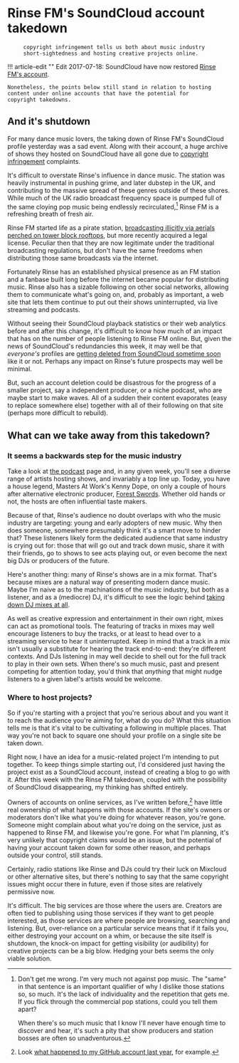 # Rinse FM's SoundCloud account takedown

         copyright infringement tells us both about music industry
         short-sightedness and hosting creative projects online.

!!! article-edit ""
    Edit 2017-07-18: SoundCloud have now restored [Rinse FM's
    account](https://twitter.com/geeneus/status/887050524067061760).

    Nonetheless, the points below still stand in relation to hosting
    content under online accounts that have the potential for
    copyright takedowns.

## And it's shutdown

For many dance music lovers, the taking down of Rinse FM's SoundCloud
profile yesterday was a sad event. Along with their account, a huge
archive of shows they hosted on SoundCloud have all gone due to
[copyright
infringement](https://twitter.com/geeneus/status/885984092449366021)
complaints.

It's difficult to overstate Rinse's influence in dance music. The
station was heavily instrumental in pushing grime, and later dubstep in
the UK, and contributing to the massive spread of these genres outside
of these shores. While much of the UK radio broadcast frequency space is
pumped full of the same cloying pop music being endlessly
recirculated,[^1] Rinse FM is a refreshing breath of fresh air.

Rinse FM started life as a pirate station, [broadcasting illicitly via
aerials perched on tower block
rooftops](https://www.theguardian.com/media/2012/sep/30/rinse-fm-former-pirate-station-18-birthday),
but more recently acquired a legal license. Peculiar then that they are
now legitimate under the traditional broadcasting regulations, but don't
have the same freedoms when distributing those same broadcasts via the
internet.

Fortunately Rinse has an established physical presence as an FM station
and a fanbase built long before the internet became popular for
distributing music. Rinse also has a sizable following on other social
networks, allowing them to communicate what's going on, and, probably as
important, a web site that lets them continue to put out their shows
uninterrupted, via live streaming and podcasts.

Without seeing their SoundCloud playback statistics or their web
analytics before and after this change, it's difficult to know how much
of an impact that has on the number of people listening to Rinse FM
online. But, given the news of SoundCloud's redundancies this week, it
may well be that *everyone's* profiles are [getting deleted from
SoundCloud sometime
soon](https://techcrunch.com/2017/07/12/soundshroud/) like it or not.
Perhaps any impact on Rinse's future prospects may well be minimal.

But, such an account deletion could be disastrous for the progress of a
smaller project, say a independent producer, or a niche podcast, who are
maybe start to make waves. All of a sudden their content evaporates
(easy to replace somewhere else) together with all of their following on
that site (perhaps more difficult to rebuild).

## What can we take away from this takedown?

### It seems a backwards step for the music industry

Take a look at [the podcast](http://rinse.fm/podcasts/) page and, in any
given week, you'll see a diverse range of artists hosting shows, and
invariably a top line up. Today, you have a house legend, Masters At
Work's Kenny Dope, on only a couple of hours after alternative
electronic producer, [Forest
Swords](https://forestswords.bandcamp.com/). Whether old hands or not,
the hosts are often influential taste makers.

Because of that, Rinse's audience no doubt overlaps with who the music
industry are targeting: young and early adopters of new music. Why then
does someone, somewhere presumably think it's a smart move to hinder
that?  These listeners likely form the dedicated audience that same
industry is crying out for: those that will go out and track down music,
share it with their friends, go to shows to see acts playing out, or
even become the next big DJs or producers of the future.

Here's another thing: many of Rinse's shows are in a mix format. That's
because mixes are a natural way of presenting modern dance music. Maybe
I'm naive as to the machinations of the music industry, but both as a
listener, and as a (mediocre) DJ, it's difficult to see the logic behind
[taking down DJ mixes at
all](http://djtechtools.com/2017/06/15/drake-hate-dj-mixes-soundcloud-copyright-strikes-vs-dj-mixes/).

As well as creative expression and entertainment in their own right,
mixes can act as promotional tools. The featuring of tracks in mixes may
well encourage listeners to buy the tracks, or at least to head over to
a streaming service to hear it uninterrupted. Keep in mind that a track
in a mix isn't usually a substitute for hearing the track end-to-end:
they're different contexts. And DJs listening in may well decide to
shell out for the full track to play in their own sets. When there's so
much music, past and present competing for attention today, you'd think
that *anything* that might nudge listeners to a given label's artists
would be welcome.

### Where to host projects?

So if you're starting with a project that you're serious about and you
want it to reach the audience you're aiming for, what do you do? What
this situation tells me is that it's vital to be cultivating a following
in multiple places. That way you're not back to square one should your
profile on a single site be taken down.

Right now, I have an idea for a music-related project I'm intending to
put together. To keep things simple starting out, I'd considered just
having the project exist as a SoundCloud account, instead of creating a
blog to go with it. After this week with the Rinse FM takedown, coupled
with the possibility of SoundCloud disappearing, my thinking has shifted
entirely.

Owners of accounts on online services, as I've written before,[^2] have
little real ownership of what happens with those accounts. If the site's
owners or moderators don't like what you're doing for whatever reason,
you're gone. Someone might complain about what you're doing on the
service, just as happened to Rinse FM, and likewise you're gone. For
what I'm planning, it's very unlikely that copyright claims would be an
issue, but the potential of having your account taken down for some
other reason, and perhaps outside your control, still stands. 

Certainly, radio stations like Rinse and DJs could try their luck on
Mixcloud or other alternative sites, but there's nothing to say that the
same copyright issues might occur there in future, even if those sites
are relatively permissive now.

It's difficult. The big services are those where the users are. Creators
are often tied to publishing using those services if they want to get
people interested, as those services are where people are browsing,
searching and listening. But, over-reliance on a particular service
means that if it fails you, either destroying your account on a whim, or
because the site itself is shutdown, the knock-on impact for getting
visibility (or audibility) for creative projects can be a big blow.
Hedging your bets seems the only viable solution.

[^1]: Don't get me wrong. I'm very much not against pop music. The
      "same" in that sentence is an important qualifier of why I
      dislike those stations so, so much. It's the lack of individuality
      and the repetition that gets me. If you flick through the
      commercial pop stations, could you tell them apart?

      When there's so much music that I know I'll never have enough time
      to discover and hear, it's such a pity that show producers and
      station bosses are often so unadventurous.

[^2]: Look [what happened to my GitHub account last year]({filename}../2016/github-human-detection.md),
      for example.

